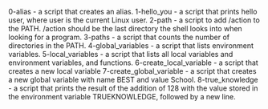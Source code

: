0-alias - a script that creates an alias.
1-hello_you - a script that prints hello user, where user is the current Linux user.
2-path - a script to add /action to the PATH. /action should be the last directory the shell looks into when looking for a program.
3-paths - a script that counts the number of directories in the PATH.
4-global_variables - a script that lists environment variables.
5-local_variables - a script that lists all local variables and environment variables, and functions.
6-create_local_variable - a script that creates a new local variable
7-create_global_variable - a script that creates a new global variable with name BEST and value School.
8-true_knowledge - a script that prints the result of the addition of 128 with the value stored in the environment variable TRUEKNOWLEDGE, followed by a new line.
